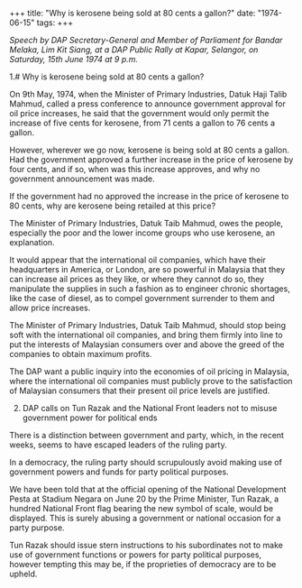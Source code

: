+++ 
title: "Why is kerosene being sold at 80 cents a gallon?"
date: "1974-06-15"
tags:
+++

_Speech by DAP Secretary-General and Member of Parliament for Bandar Melaka, Lim Kit Siang, at a DAP Public Rally at Kapar, Selangor, on Saturday, 15th June 1974 at 9 p.m._

1.#  Why is kerosene being sold at 80 cents a gallon?

On 9th May, 1974, when the Minister of Primary Industries, Datuk Haji Talib Mahmud, called a press conference to announce government approval for oil price increases, he said that the government would only permit the increase of five cents for kerosene, from 71 cents a gallon to 76 cents a gallon.</u>

However, wherever we go now, kerosene is being sold at 80 cents a gallon. Had the government approved a further increase in the price of kerosene by four cents, and if so, when was this increase approves, and why no government announcement was made.

If the government had no approved the increase in the price of kerosene to 80 cents, why are kerosene being retailed at this price?

The Minister of Primary Industries, Datuk Taib Mahmud, owes the people, especially the poor and the lower income groups who use kerosene, an explanation.

It would appear that the international oil companies, which have their headquarters in America, or London, are so powerful in Malaysia that they can increase ail prices as they like, or where they cannot do so, they manipulate the supplies in such a fashion as to engineer chronic shortages, like the case of diesel, as to compel government surrender to them and allow price increases.

The Minister of Primary Industries, Datuk Taib Mahmud, should stop being soft with the international oil companies, and bring them firmly into line to put the interests of Malaysian consumers over and above the greed of the companies to obtain maximum profits.

The DAP want a public inquiry into the economies of oil pricing in Malaysia, where the international oil companies must publicly prove to the satisfaction of Malaysian consumers that their present oil price levels are justified.

2. DAP calls on Tun Razak and the National Front leaders not to misuse government power for political ends

There is a distinction between government and party, which, in the recent weeks, seems to have escaped leaders of the ruling party.

In a democracy, the ruling party should scrupulously avoid making use of government powers and funds for party political purposes.

We have been told that at the official opening of the National Development Pesta at Stadium Negara on June 20 by the Prime Minister, Tun Razak, a hundred National Front flag bearing the new symbol of scale, would be displayed. This is surely abusing a government or national occasion for a party purpose.

Tun Razak should issue stern instructions to his subordinates not to make use of government functions or powers for party political purposes, however tempting this may be, if the proprieties of democracy are to be upheld.
 
